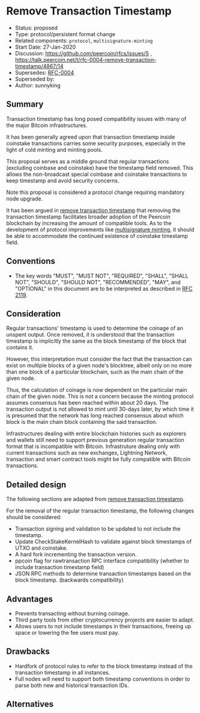 # Remove Transaction Timestamp

- Status: proposed
- Type: protocol/persistent format change
- Related components: `protocol`, `multisignature-minting`
- Start Date: 27-Jan-2020
- Discussion: https://github.com/peercoin/rfcs/issues/5 , https://talk.peercoin.net/t/rfc-0004-remove-transaction-timestamp/4867/14
- Supersedes: [RFC-0004](../0004-remove-transaction-timestamp/0004-remove-transaction-timestamp.md)
- Superseded by:
- Author: sunnyking

## Summary

Transaction timestamp has long posed compatibility issues with many of the major Bitcoin infrastructures.

It has been generally agreed upon that transaction timestamp inside coinstake transactions carries some security purposes, especially in the light of cold minting and minting pools.

This proposal serves as a middle ground that regular transactions (excluding coinbase and coinstake) have the timestamp field removed. This allows the non-broadcast special coinbase and coinstake transactions to keep timestamp and avoid security concerns.

Note this proposal is considered a protocol change requiring mandatory node upgrade.

It has been argued in [remove transaction timestamp](../0004-remove-transaction-timestamp/0004-remove-transaction-timestamp.md) that removing the transaction timestamp facilitates broader adoption of the Peercoin blockchain by increasing the amount of compatible tools. As to the development of protocol improvements like [multisignature minting](../0003-multisig-minting/0003-multisig-minting.md), it should be able to accommodate the continued existence of coinstake timestamp field.

## Conventions
- The key words "MUST", "MUST NOT", "REQUIRED", "SHALL", "SHALL NOT", "SHOULD", "SHOULD NOT", "RECOMMENDED", "MAY", and "OPTIONAL" in this document are to be interpreted as described in [RFC 2119](http://tools.ietf.org/html/rfc2119).

## Consideration

Regular transactions' timestamp is used to determine the coinage of an unspent output. Once removed, it is understood that the transaction timestamp is implicitly the same as the block timestamp of the block that contains it.

However, this interpretation must consider the fact that the transaction can exist on multiple blocks of a given node's blocktree, albeit only on no more than one block of a particular blockchain, such as the main chain of the given node.

Thus, the calculation of coinage is now dependent on the particular main chain of the given node. This is not a concern because the minting protocol assumes consensus has been reached within about 20 days. The transaction output is not allowed to mint until 30-days later, by which time it is presumed that the network has long reached consensus about which block is the main chain block containing the said transaction.

Infrastructures dealing with entire blockchain histories such as explorers and wallets still need to support previous generation regular transaction format that is incompatible with Bitcoin. Infrastruture dealing only with current transactions such as new exchanges, Lightning Network, transaction and smart contract tools might be fully compatible with Bitcoin transactions.

## Detailed design

The following sections are adapted from [remove transaction timestamp](../0004-remove-transaction-timestamp/0004-remove-transaction-timestamp.md).

For the removal of the regular transaction timestamp, the following changes should be considered:

- Transaction signing and validation to be updated to not include the timestamp.
- Update CheckStakeKernelHash to validate against block timestamps of UTXO and coinstake.
- A hard fork incrementing the transaction version.
- ppcoin flag for rawtransaction RPC interface compatibility (whether to include transaction timestamp field)
- JSON RPC methods to determine transaction timestamps based on the block timestamp. (backwards compatibility)

## Advantages

* Prevents transacting without burning coinage.
* Third party tools from other cryptocurrency projects are easier to adapt.
* Allows users to not include timestamps in their transactions, freeing up space or lowering the fee users must pay.

## Drawbacks

* Hardfork of protocol rules to refer to the block timestamp instead of the transaction timestamp in all instances.
* Full nodes will need to support both timestamp conventions in order to parse both new and historical transaction IDs.

## Alternatives

